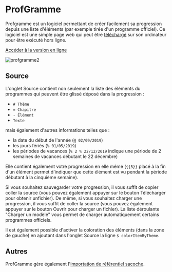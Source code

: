# ProfGramme

Profgramme est un logiciel permettant de créer facilement sa progression depuis une liste d'éléments (par exemple tirée d'un programme officiel). Ce logiciel est une simple page web qui peut être [téléchargé](https://github.com/DegrangeM/ProfGramme/releases) sur son ordinateur pour être exécuté hors ligne.

[Accéder à la version en ligne](https://mathematiques.xyz/profgramme/)

![profgramme2](https://user-images.githubusercontent.com/53106394/61581282-8f1d3200-ab1c-11e9-94da-4fe9101953ef.gif)

## Source

L'onglet Source contient non seulement la liste des éléments du programmes qui peuvent être glissé déposé dans la progression :
* `# Thème`
* `= Chapitre`
* `- Élément`
* `Texte`

mais également d'autres informations telles que :
* la date du début de l'année (`@ 02/09/2019`)
* les jours fériés (`% 01/05/2019`)
* les périodes de vacances (`% 2 % 22/12/2019` indique une période de 2 semaines de vacances débutant le 22 décembre)

Elle contient également votre progression en elle même (`{{5}}` placé à la fin d'un élément permet d'indiquer que cette élément est vu pendant la période débutant à la cinquième semaine).

Si vous souhaitez sauvegarder votre progression, il vous suffit de copier coller la source (vous pouvez également appuyer sur le bouton Télécharger pour obtenir unfichier). De même, si vous souhaitez charger une progression, il vous suffit de coller la source (vous pouvez également appuyer sur le bouton Ouvrir pour charger un fichier). La liste déroulante "Charger un modèle" vous permet de charger automatiquement certains programmes officiels.

Il est également possible d'activer la coloration des éléments (dans la zone de gauche) en ajoutant dans l'onglet Source la ligne `$ colorItemByTheme`.

## Autres

ProfGramme gère également l'[importation de référentiel sacoche](https://github.com/DegrangeM/ProfGramme/wiki/Importation-des-r%C3%A9f%C3%A9rentiels-sacoche).
